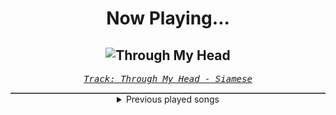 <div align="center"> 
<h1>Now Playing...</h1>

![Through My Head](https://i.scdn.co/image/ab67616d00001e0216a18e83bd3967952402fe2c)
--
_<samp><a href="https://open.spotify.com/track/7ydzZp3LEAugJbxCaJBiYh">Track: Through My Head - Siamese</a></samp>_

<div style="border: 1px #4B5054 solid"></div>
<details>
  <summary>
    Previous played songs
  </summary>
  <table>
    <thead>
      <tr>
        <th>
          Artist
        </th>
        <th>
          Song
        </th>
        <th>
          Link
        </th>
      </tr>
    </thead>
    <tbody>
      <tr><td>Siamese</td><td>Through My Head</td><td><a href="https://open.spotify.com/track/7ydzZp3LEAugJbxCaJBiYh">https://open.spotify.com/track/7ydzZp3LEAugJbxCaJBiYh</a></td></tr><tr><td>Siamese</td><td>Through My Head</td><td><a href="https://open.spotify.com/track/7ydzZp3LEAugJbxCaJBiYh">https://open.spotify.com/track/7ydzZp3LEAugJbxCaJBiYh</a></td></tr><tr><td>Siamese</td><td>Through My Head</td><td><a href="https://open.spotify.com/track/7ydzZp3LEAugJbxCaJBiYh">https://open.spotify.com/track/7ydzZp3LEAugJbxCaJBiYh</a></td></tr><tr><td>Siamese</td><td>Through My Head</td><td><a href="https://open.spotify.com/track/7ydzZp3LEAugJbxCaJBiYh">https://open.spotify.com/track/7ydzZp3LEAugJbxCaJBiYh</a></td></tr><tr><td>Die Fantastischen Vier</td><td>Krieger - Live Heimspiel 2009</td><td><a href="https://open.spotify.com/track/67sYduAVN6WvpZSUpFokS8">https://open.spotify.com/track/67sYduAVN6WvpZSUpFokS8</a></td></tr><tr><td>Die Fantastischen Vier</td><td>Krieger (2022)</td><td><a href="https://open.spotify.com/track/6CZFX9c45kfI1DwITwnbxk">https://open.spotify.com/track/6CZFX9c45kfI1DwITwnbxk</a></td></tr><tr><td>Die Fantastischen Vier</td><td>Krieger (2022)</td><td><a href="https://open.spotify.com/track/6CZFX9c45kfI1DwITwnbxk">https://open.spotify.com/track/6CZFX9c45kfI1DwITwnbxk</a></td></tr><tr><td>Die Fantastischen Vier</td><td>Krieger</td><td><a href="https://open.spotify.com/track/4jX4QyzeZB2pB0ODSOgfqe">https://open.spotify.com/track/4jX4QyzeZB2pB0ODSOgfqe</a></td></tr><tr><td>ENMA</td><td>Zaraki Kenpachi</td><td><a href="https://open.spotify.com/track/3l0xVsRzON684b69jwmEXu">https://open.spotify.com/track/3l0xVsRzON684b69jwmEXu</a></td></tr><tr><td>ENMA</td><td>Zaraki Kenpachi</td><td><a href="https://open.spotify.com/track/3l0xVsRzON684b69jwmEXu">https://open.spotify.com/track/3l0xVsRzON684b69jwmEXu</a></td></tr><tr><td>ENMA</td><td>Zaraki Kenpachi</td><td><a href="https://open.spotify.com/track/3l0xVsRzON684b69jwmEXu">https://open.spotify.com/track/3l0xVsRzON684b69jwmEXu</a></td></tr><tr><td>ENMA</td><td>Zaraki Kenpachi</td><td><a href="https://open.spotify.com/track/3l0xVsRzON684b69jwmEXu">https://open.spotify.com/track/3l0xVsRzON684b69jwmEXu</a></td></tr><tr><td>HalaCG</td><td>Perfect Victory</td><td><a href="https://open.spotify.com/track/5asCxVy4tziRkbYh8E20mn">https://open.spotify.com/track/5asCxVy4tziRkbYh8E20mn</a></td></tr><tr><td>Divide Music</td><td>POWER</td><td><a href="https://open.spotify.com/track/09KdkyHjmAnmCP3KM04Oyw">https://open.spotify.com/track/09KdkyHjmAnmCP3KM04Oyw</a></td></tr><tr><td>Spiritbox</td><td>Angel Eyes</td><td><a href="https://open.spotify.com/track/1l2AhmjfTTmo5lxTej3XcJ">https://open.spotify.com/track/1l2AhmjfTTmo5lxTej3XcJ</a></td></tr><tr><td>Bad Omens</td><td>ARTIFICIAL SUICIDE</td><td><a href="https://open.spotify.com/track/2Qv8xJzenocwXyGlMU5PaC">https://open.spotify.com/track/2Qv8xJzenocwXyGlMU5PaC</a></td></tr><tr><td>Ice Nine Kills</td><td>Meat & Greet</td><td><a href="https://open.spotify.com/track/4GxFq0SoA0QOsocHvtHIvL">https://open.spotify.com/track/4GxFq0SoA0QOsocHvtHIvL</a></td></tr><tr><td>Ice Nine Kills</td><td>Rainy Day</td><td><a href="https://open.spotify.com/track/3AkCkuC8LuRFEnvyKBQUOg">https://open.spotify.com/track/3AkCkuC8LuRFEnvyKBQUOg</a></td></tr><tr><td>Palisades</td><td>Through Hell</td><td><a href="https://open.spotify.com/track/26HE6AP6CmJDhkyGRYrSht">https://open.spotify.com/track/26HE6AP6CmJDhkyGRYrSht</a></td></tr><tr><td>Motionless In White</td><td>Werewolf</td><td><a href="https://open.spotify.com/track/1e1rQNYCZToyBDDka1Io34">https://open.spotify.com/track/1e1rQNYCZToyBDDka1Io34</a></td></tr>
    </tbody>
  </table>
</details>

</div>
